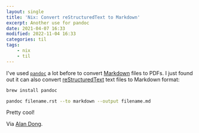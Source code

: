 ```yaml
---
layout: single
title: 'Nix: Convert reStructuredText to Markdown'
excerpt: Another use for pandoc
date: 2021-04-07 16:33
modified: 2022-11-04 16:33
categories: til
tags:
    - nix
    - til
---
```


I've used [`pandoc`](https://pandoc.org) a lot before to convert
[Markdown](https://www.markdownguide.org) files to PDFs.
I just found out it can also convert [reStructuredText](https://docutils.sourceforge.io/rst.html)
text files to Markdown format:

```bash
brew install pandoc

pandoc filename.rst --to markdown --output filename.md
```

Pretty cool!

Via [Alan Dong](https://gist.github.com/ldong/afeb267a772d3a466628).
